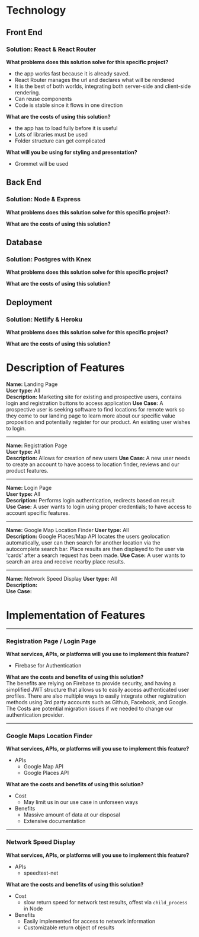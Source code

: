 # Technology

## Front End

### Solution: React & React Router  
**What problems does this solution solve for this specific project?**
- the app works fast because it is already saved.
- React Router manages the url and declares what will be rendered
- It is the best of both worlds, integrating both server-side and client-side rendering.
- Can reuse components
- Code is stable since it flows in one direction




**What are the costs of using this solution?**
- the app has to load fully before it is useful
- Lots of libraries must be used 
- Folder structure can get complicated 


**What will you be using for styling and presentation?**  
- Grommet will be used


## Back End

### Solution: Node & Express  
**What problems does this solution solve for this specific project?:**


**What are the costs of using this solution?**  


## Database

### Solution: Postgres with Knex  
**What problems does this solution solve for this specific project?**  

**What are the costs of using this solution?**  


## Deployment

### Solution: Netlify & Heroku  
**What problems does this solution solve for this specific project?**

**What are the costs of using this solution?**


# Description of Features  

**Name:** ​Landing Page  
**User type:** ​All  
**Description:** ​Marketing site for existing and prospective users, contains login and registration
buttons to access application
**Use Case:** ​A prospective user is seeking software to find locations for remote work so they come to our landing
page to learn more about our specific value proposition and potentially register for our product.
An existing user wishes to login.  

---

**Name:** ​Registration Page  
**User type:** ​All  
**Description:** Allows for creation of new users
**Use Case:** ​A new user needs to create an account to have access to location finder, reviews and our product features.

---

**Name:** ​Login Page  
**User type:** ​All  
**Description:** ​Performs login authentication, redirects based on result  
**Use Case:** ​A user wants to login using proper credentials; to have access to account specific features.  

---

**Name:** ​Google Map Location Finder
**User type:** ​All  
**Description:** ​Google Places/Map API locates the users geolocation automatically, user can then search for another location via the autocomplete search bar. Place results are then displayed to the user via 'cards' after a search request has been made.
**Use Case:** ​A user wants to search an area and receive nearby place results.

---

**Name:** ​Network Speed Display
**User type:** ​All  
**Description:**  
**Use Case:** 

# Implementation of Features


---
### ​Registration Page / Login Page
**What services, APIs, or platforms will you use to implement this feature?**  
- Firebase for Authentication    

**What are the costs and benefits of using this solution?**  
The benefits are relying on Firebase to provide security, and having a simplified JWT structure that allows us to easily access authenticated user profiles.  There are also multiple ways to easily integrate other registration methods using 3rd party accounts such as Github, Facebook, and Google. The Costs are potential migration issues if we needed to change our authentication provider.

---
### ​Google Maps Location Finder
**What services, APIs, or platforms will you use to implement this feature?**
- APIs
  - Google Map API
  - Google Places API

**What are the costs and benefits of using this solution?**  
- Cost
  - May limit us in our use case in unforseen ways 
- Benefits
  - Massive amount of data at our disposal
  - Extensive documentation 
---
### ​Network Speed Display
**What services, APIs, or platforms will you use to implement this feature?**  
- APIs
    - speedtest-net

**What are the costs and benefits of using this solution?** 
- Cost
    - slow return speed for network test results, offest via `child_process` in Node
- Benefits
    - Easily implemented for access to network information
    - Customizable return object of results
